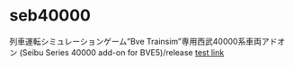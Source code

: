 # seb40000
列車運転シミュレーションゲーム”Bve Trainsim”専用西武40000系車両アドオン (Seibu Series 40000 add-on for BVE5)/release
[test link](/release)

